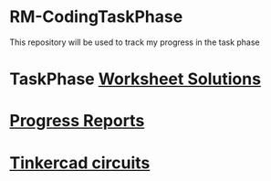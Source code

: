 # RM-CodingTaskPhase
This repository will be used to track my progress in the task phase 

# TaskPhase [Worksheet Solutions](https://github.com/mrityunjayshukla411/RM-CodingTaskPhase/tree/main/Worksheets)

# [Progress Reports](https://github.com/mrityunjayshukla411/RM-CodingTaskPhase/tree/main/ProgressReports)

# [Tinkercad circuits](https://github.com/mrityunjayshukla411/RM-CodingTaskPhase/tree/main/Tinkercad)
